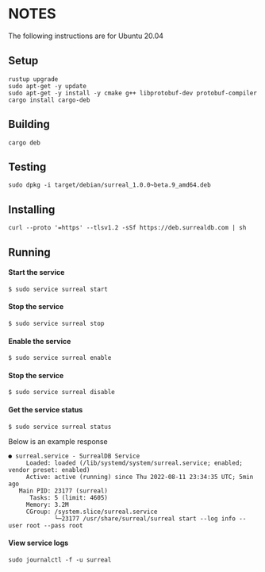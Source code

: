 # NOTES

The following instructions are for Ubuntu 20.04

## Setup

```shell
rustup upgrade
sudo apt-get -y update
sudo apt-get -y install -y cmake g++ libprotobuf-dev protobuf-compiler
cargo install cargo-deb
```

## Building

```shell
cargo deb
```

## Testing

```shell
sudo dpkg -i target/debian/surreal_1.0.0~beta.9_amd64.deb
```

## Installing

```shell
curl --proto '=https' --tlsv1.2 -sSf https://deb.surrealdb.com | sh
```

## Running

#### Start the service
```shell
$ sudo service surreal start
```

#### Stop the service
```shell
$ sudo service surreal stop
```

#### Enable the service
```shell
$ sudo service surreal enable
```

#### Stop the service
```shell
$ sudo service surreal disable
```

#### Get the service status
```shell
$ sudo service surreal status
```

Below is an example response

```shell
● surreal.service - SurrealDB Service
     Loaded: loaded (/lib/systemd/system/surreal.service; enabled; vendor preset: enabled)
     Active: active (running) since Thu 2022-08-11 23:34:35 UTC; 5min ago
   Main PID: 23177 (surreal)
      Tasks: 5 (limit: 4605)
     Memory: 3.2M
     CGroup: /system.slice/surreal.service
             └─23177 /usr/share/surreal/surreal start --log info --user root --pass root
```

#### View service logs

```shell
sudo journalctl -f -u surreal
```
